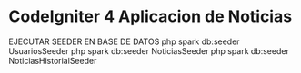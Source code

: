 # CodeIgniter 4 Aplicacion de Noticias
EJECUTAR SEEDER EN BASE DE DATOS
php spark db:seeder UsuariosSeeder
php spark db:seeder NoticiasSeeder
php spark db:seeder NoticiasHistorialSeeder
